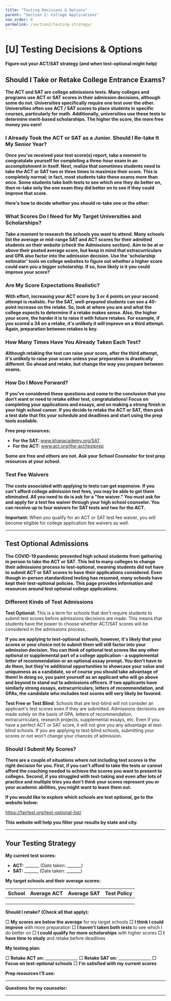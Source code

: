 ```yaml
---
title: "Testing Decisions & Options"
parent: "Section 2: College Applications"
nav_order: 8
permalink: /section2/testing-strategy/
---
```


# [U] Testing Decisions & Options

**Figure out your ACT/SAT strategy (and when test-optional might help)**

## Should I Take or Retake College Entrance Exams?

**The ACT and SAT are college admissions tests. Many colleges and programs use ACT or SAT scores in their admission decisions, although some do not. Universities specifically require one test over the other. Universities often use ACT / SAT scores to place students in specific courses, particularly for math. Additionally, universities use these tests to determine merit-based scholarships. The higher the score, the more free money you earn!**

### I Already Took the ACT or SAT as a Junior. Should I Re-take It My Senior Year?

**Once you've received your test score(s) report, take a moment to congratulate yourself for completing a three-hour exam in an accomplishment in itself. Next, realize that sometimes students need to take the ACT or SAT two or three times to maximize their score. This is completely normal; in fact, most students take these exams more than once. Some students take both tests to see which one they do better on, then re-take only the one exam they did better on to see if they could improve that score.**

**Here's how to decide whether you should re-take one or the other:**

### What Scores Do I Need for My Target Universities and Scholarships?

**Take a moment to research the schools you want to attend. Many schools list the average or mid-range SAT and ACT scores for their admitted students on their website (check the Admissions section). Aim to be at or above their posted average score, but keep in mind that extracurriculars and GPA also factor into the admission decision. Use the 'scholarship estimator' tools on college websites to figure out whether a higher score could earn you a bigger scholarship. If so, how likely is it you could improve your score?**

### Are My Score Expectations Realistic?

**With effort, increasing your ACT score by 3 or 4 points on your second attempt is realistic. For the SAT, well-prepared students can see a 40-point increase on the retake. So, look at where you are and what the college expects to determine if a retake makes sense. Also, the higher your score, the harder it is to raise it with future retakes. For example, if you scored a 34 on a retake, it's unlikely it will improve on a third attempt. Again, preparation between retakes is key.**

### How Many Times Have You Already Taken Each Test?

**Although retaking the test can raise your score, after the third attempt, it's unlikely to raise your score unless your preparation is drastically different. Go ahead and retake, but change the way you prepare between exams.**

### How Do I Move Forward?

**If you've considered these questions and come to the conclusion that you don't want or need to retake either test, congratulations! Focus on completing your applications and essays, and on making a strong finish in your high school career. If you decide to retake the ACT or SAT, then pick a test date that fits your schedule and deadlines and start using the prep tools available.**

**Free prep resources:**
- **For the SAT:** www.khanacademy.org/SAT
- **For the ACT:** www.act.org/the-act/testprep

**Some are free and others are not. Ask your School Counselor for test prep resources at your school.**

### Test Fee Waivers

**The costs associated with applying to tests can get expensive. If you can't afford college admission test fees, you may be able to get them eliminated. All you need to do is ask for a "fee waiver." You must ask for and apply for a test fee waiver through your high school counselor. You can receive up to four waivers for SAT tests and two for the ACT.**

**Important:** When you qualify for an ACT or SAT test fee waiver, you will become eligible for college application fee waivers as well.

---

## Test Optional Admissions

**The COVID-19 pandemic prevented high school students from gathering in person to take the ACT or SAT. This led to many colleges to change their admissions process to test-optional, meaning students did not have to submit ACT or SAT scores to have their applications considered. Even though in-person standardized testing has resumed, many schools have kept their test-optional policies. This page provides information and resources around test optional college applications.**

### Different Kinds of Test Admissions

**Test Optional:** This is a term for schools that don't require students to submit test scores before admissions decisions are made. This means that students have the power to choose whether ACT/SAT scores will be considered in the admissions process.

**If you are applying to test-optional schools, however, it's likely that your scores or your choice not to submit them will still factor into your admission decision. You can think of optional test scores like any other optional or supplemental part of a college application - a supplemental letter of recommendation or an optional essay prompt. You don't have to do them, but they're additional opportunities to showcase your value and uniqueness as a candidate, so of course you should take advantage of them! In doing so, you paint yourself as an applicant who will go above and beyond to stand out to admissions officers. If two applicants have similarly strong essays, extracurriculars, letters of recommendation, and GPAs, the candidate who includes test scores will very likely be favored.**

**Test Free or Test Blind:** Schools that are test-blind will not consider an applicant's test scores even if they are submitted. Admissions decisions are made solely on the basis of GPA, letters of recommendation, extracurriculars, research projects, supplemental essays, etc. Even if you have a perfect ACT or SAT score, it will not give you any advantage at test-blind schools. If you are applying to test-blind schools, submitting your scores or not won't change your chances of admission.

### Should I Submit My Scores?

**There are a couple of situations where not including test scores is the right decision for you. First, if you can't afford to take the tests or cannot afford the coaching needed to achieve the scores you want to present to colleges. Second, if you struggled with test-taking and even after lots of practice and multiple tries you don't think your scores represent you or your academic abilities, you might want to leave them out.**

**If you would like to explore which schools are test optional, go to the website below:**

https://fairtest.org/test-optional-list/

**This website will help you filter your results by state and city.**

---

## Your Testing Strategy

**My current test scores:**
- **ACT:** _______ (Date taken: _______)
- **SAT:** _______ (Date taken: _______)

**My target schools and their average scores:**

| **School** | **Average ACT** | **Average SAT** | **Test Policy** |
|------------|-----------------|-----------------|-----------------|
| | | | |
| | | | |
| | | | |

**Should I retake? (Check all that apply):**

□ **My scores are below the average** for my target schools
□ **I think I could improve** with more preparation
□ **I haven't taken both tests** to see which I do better on
□ **I could qualify for more scholarships** with higher scores
□ **I have time to study** and retake before deadlines

**My testing plan:**

□ **Retake ACT on:** ________________
□ **Retake SAT on:** ________________
□ **Focus on test-optional schools**
□ **I'm satisfied with my current scores**

**Prep resources I'll use:**
_________________________________________________

**Questions for my counselor:**
_________________________________________________
